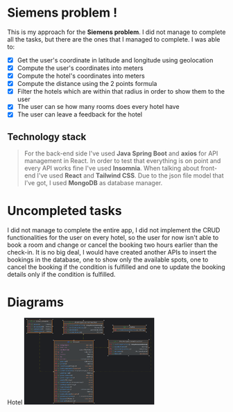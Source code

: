 # Siemens problem !

This is my approach for the  **Siemens problem**. I did not manage to complete all the tasks, but there are the ones that I managed to complete.
I was able to:

 - [x] Get the user's coordinate in latitude and longitude using geolocation
 - [x] Compute the user's coordinates into meters
 - [x] Compute the hotel's coordinates into meters
 - [x] Compute the distance using the 2 points formula
 - [x] Filter the hotels which are within that radius in order to show them to the user
 - [x] The user can se how many rooms does every hotel have
 - [x] The user can leave a feedback for the hotel

 ## Technology stack

>For the back-end side I've used **Java Spring Boot** and **axios** for API management in React. 
>In order to test that everything is on point and every API works fine I've used **Insomnia**. 
>When talking about front-end I've used **React**
and **Tailwind CSS**. 
>Due to the json file model that I've got, I used **MongoDB** as database manager.


# Uncompleted tasks

I did not manage to complete the entire app, I did not implement the CRUD functionalities for the user on every hotel, so the user for now isn't able to book a room and change or cancel the booking two hours earlier than the check-in.
It is no big deal, I would have created another APIs to insert the bookings in the database, one to show only the available spots, one to cancel the booking if the condition is fulfilled and one to update the booking details only if the condition is fulfilled.



# Diagrams

Hotel
<img src="./diagrams/Hotel.png" alt="HotelModel" width="300" height="200">
